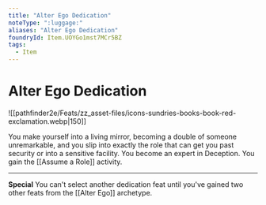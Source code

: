 ```yaml
---
title: "Alter Ego Dedication"
noteType: ":luggage:"
aliases: "Alter Ego Dedication"
foundryId: Item.UOYGo1mst7MCr5BZ
tags:
  - Item
---
```


# Alter Ego Dedication
![[pathfinder2e/Feats/zz_asset-files/icons-sundries-books-book-red-exclamation.webp|150]]

You make yourself into a living mirror, becoming a double of someone unremarkable, and you slip into exactly the role that can get you past security or into a sensitive facility. You become an expert in Deception. You gain the [[Assume a Role]] activity.

* * *

**Special** You can't select another dedication feat until you've gained two other feats from the [[Alter Ego]] archetype.
